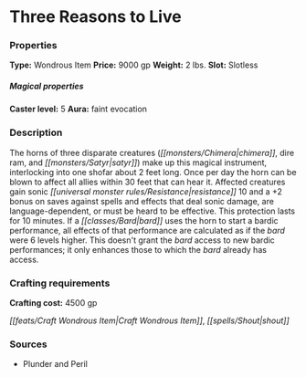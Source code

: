 ﻿---
Title: "Three Reasons to Live"
Type: "Wondrous Item"
Price: "9000 gp"
Weight: "2 lbs."
Slot: "Slotless"
Caster level: "5"
Aura: "faint evocation"
Description: |
  "The horns of three disparate creatures (chimera, dire ram, and satyr) make up this magical instrument, interlocking into one shofar about 2 feet long. Once per day the horn can be blown to affect all allies within 30 feet that can hear it. Affected creatures gain sonic resistance 10 and a +2 bonus on saves against spells and effects that deal sonic damage, are language-dependent, or must be heard to be effective. This protection lasts for 10 minutes. If a bard uses the horn to start a bardic performance, all effects of that performance are calculated as if the bard were 6 levels higher. This doesn't grant the bard access to new bardic performances; it only enhances those to which the bard already has access."
Crafting cost: "4500 gp"
Sources: "['Plunder and Peril']"
---

# Three Reasons to Live

### Properties

**Type:** Wondrous Item **Price:** 9000 gp **Weight:** 2 lbs. **Slot:** Slotless

##### Magical properties

**Caster level:** 5 **Aura:** faint evocation

### Description

The horns of three disparate creatures (_[[monsters/Chimera|chimera]]_, dire ram, and _[[monsters/Satyr|satyr]]_) make up this magical instrument, interlocking into one shofar about 2 feet long. Once per day the horn can be blown to affect all allies within 30 feet that can hear it. Affected creatures gain sonic _[[universal monster rules/Resistance|resistance]]_ 10 and a +2 bonus on saves against spells and effects that deal sonic damage, are language-dependent, or must be heard to be effective. This protection lasts for 10 minutes. If a _[[classes/Bard|bard]]_ uses the horn to start a bardic performance, all effects of that performance are calculated as if the _bard_ were 6 levels higher. This doesn't grant the _bard_ access to new bardic performances; it only enhances those to which the _bard_ already has access.

### Crafting requirements

**Crafting cost:** 4500 gp

_[[feats/Craft Wondrous Item|Craft Wondrous Item]]_, _[[spells/Shout|shout]]_

### Sources

* Plunder and Peril